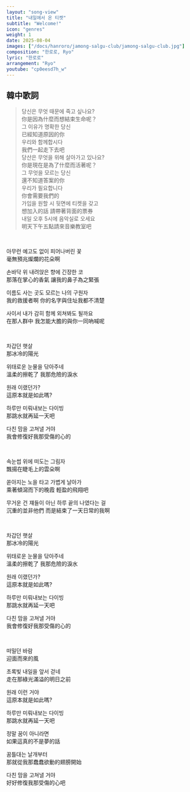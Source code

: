 ```yaml
---
layout: "song-view"
title: "내일에서 온 티켓"
subtitle: "Welcome!"
icon: "genres"
weight: 1
date: 2025-08-04
images: ["/docs/hanroro/jamong-salgu-club/jamong-salgu-club.jpg"]
composition: "한로로, Ryo"
lyric: "한로로"
arrangement: "Ryo"
youtube: "cp0eesd7h_w"
---
```


## 韓中歌詞

> 당신은 무엇 때문에 죽고 싶나요?  
> 你是因為什麼而想結束生命呢？  
> 그 이유가 명확한 당신  
> 已經知道原因的你  
> 우리와 함께합시다  
> 我們一起走下去吧  
> 당산은 무엇을 위해 살아가고 있나요?  
> 你是現在是為了什麼而活著呢？  
> 그 무엇을 모르는 당신  
> 還不知道答案的你  
> 우리가 필요합니다  
> 你會需要我們的  
> 가입을 원할 시 뒷면에 티켓을 갖고   
> 想加入的話 請帶著背面的票券  
> 내일 오후 5시에 음악실로 오세요  
> 明天下午五點請來音樂教室吧  

<br>

아무런 예고도 없이 피어나버린 꽃  
毫無預兆燦爛的花朵啊  

손바닥 위 내려앉은 향에 긴장한 코  
那落在掌心的香氣 讓我的鼻子為之緊張  

이름도 사는 곳도 모르는 나의 구원자  
我的救援者啊 你的名字與住址我都不清楚  

사이서 내가 감히 함께 외쳐봐도 될까요  
在那人群中 我怎能大膽的與你一同吶喊呢  

<br>

차갑던 햇살  
那冰冷的陽光  

위태로운 눈물을 닦아주네  
溫柔的擦乾了 我那危險的淚水  

원래 이랬던가?  
這原本就是如此嗎?  

하루만 미뤄내보는 다이빙  
那跳水就再延一天吧  

다친 맘을 고쳐낼 거야  
我會修復好我那受傷的心的  

<br>

속눈썹 위에 떠도는 그림자  
飄揚在睫毛上的雲朵啊  

쏟아지는 노을 타고 가볍게 날아가  
乘著傾瀉而下的晚霞 輕盈的飛翔吧  

무거운 건 쟤들이 아닌 하루 끝의 나였다는 걸  
沉重的並非他們 而是結束了一天日常的我啊  

<br>

차갑던 햇살  
那冰冷的陽光  

위태로운 눈물을 닦아주네  
溫柔的擦乾了 我那危險的淚水  

원래 이랬던가?  
這原本就是如此嗎?  

하루만 미뤄내보는 다이빙  
那跳水就再延一天吧  

다친 맘을 고쳐낼 거야  
我會修復好我那受傷的心的  

<br>

떠밀던 바람  
迎面而來的風  

초록빛 내일을 앞서 걷네  
走在那綠光滿溢的明日之前  

원래 이런 거야  
這原本就是如此嗎?  

하루만 미뤄내보는 다이빙  
那跳水就再延一天吧  

정말 꿈이 아니라면  
如果這真的不是夢的話  

꿈틀대는 날개부터   
那就從我那蠢蠢欲動的翅膀開始  

다친 맘을 고쳐낼 거야  
好好修復我那受傷的心吧  
